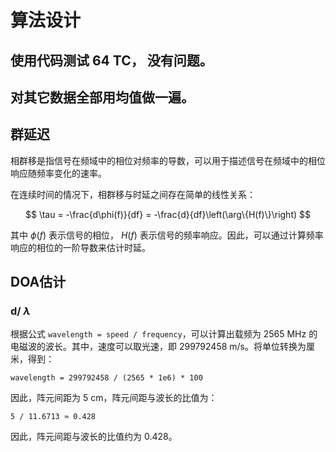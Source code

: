 # 算法设计

## 使用代码测试 64 TC， 没有问题。

## 对其它数据全部用均值做一遍。

## 群延迟

相群移是指信号在频域中的相位对频率的导数，可以用于描述信号在频域中的相位响应随频率变化的速率。

在连续时间的情况下，相群移与时延之间存在简单的线性关系：

$$ \tau = -\frac{d\phi(f)}{df} = -\frac{d}{df}\left(\arg\{H(f)\}\right) $$

其中 $\phi(f)$ 表示信号的相位， $H(f)$ 表示信号的频率响应。因此，可以通过计算频率响应的相位的一阶导数来估计时延。

## DOA估计

### d/ $\lambda$

根据公式 `wavelength = speed / frequency`，可以计算出载频为 2565 MHz 的电磁波的波长。其中，速度可以取光速，即 299792458 m/s。将单位转换为厘米，得到：

```
wavelength = 299792458 / (2565 * 1e6) * 100
```

因此，阵元间距为 5 cm，阵元间距与波长的比值为：

```
5 / 11.6713 ≈ 0.428
```

因此，阵元间距与波长的比值约为 0.428。
